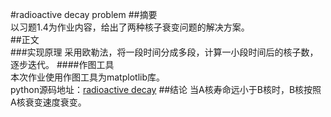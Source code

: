 #radioactive decay problem 
##摘要    
以习题1.4为作业内容，给出了两种核子衰变问题的解决方案。  
##正文    
###实现原理 
采用欧勒法，将一段时间分成多段，计算一小段时间后的核子数，逐步迭代。
####作图工具  
本次作业使用作图工具为matplotlib库。  
python源码地址：[radioactive decay](https://github.com/2013301020028/computationalphysics_N2013301020028/edit/master/Homework%204) 
##结论
当A核寿命远小于B核时，B核按照A核衰变速度衰变。
